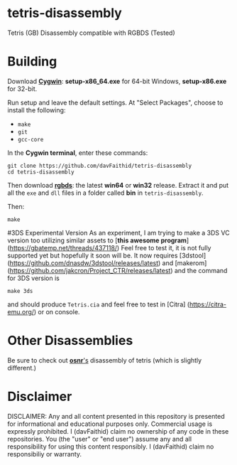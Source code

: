 # tetris-disassembly
Tetris (GB) Disassembly compatible with RGBDS (Tested)
# Building
Download [**Cygwin**](http://cygwin.com/install.html): **setup-x86_64.exe** for 64-bit Windows, **setup-x86.exe** for 32-bit.

Run setup and leave the default settings. At "Select Packages", choose to install the following:

- `make`
- `git`
- `gcc-core`

In the **Cygwin terminal**, enter these commands:

	git clone https://github.com/davFaithid/tetris-disassembly
	cd tetris-disassembly

Then download [**rgbds**](https://github.com/rednex/rgbds/releases/): the latest **win64** or **win32** release. Extract it and put all the `exe` and `dll` files in a folder called **bin** in `tetris-disassembly`.

Then:

	make

#3DS Experimental Version
As an experiment, I am trying to make a 3DS VC version too utilizing similar assets to [**this awesome program**] (https://gbatemp.net/threads/437118/)
Feel free to test it, it is not fully supported yet but hopefully it soon will be.
It now requires [3dstool] (https://github.com/dnasdw/3dstool/releases/latest) and [makerom] (https://github.com/jakcron/Project_CTR/releases/latest) and the command for 3DS version is

	make 3ds

and should produce `Tetris.cia` and feel free to test in [Citra] (https://citra-emu.org/) or on console.
# Other Disassemblies
Be sure to check out [**osnr**'s](https://github.com/osnr/tetris) disassembly of tetris (which is slightly different.)

# Disclaimer
DISCLAIMER: Any and all content presented in this repository is presented for informational and educational purposes only. Commercial usage is expressly prohibited. I (davFaithid) claim no ownership of any code in these repositories. You (the "user" or "end user") assume any and all responsibility for using this content responsibly. I (davFaithid) claim no responsibiliy or warranty.

